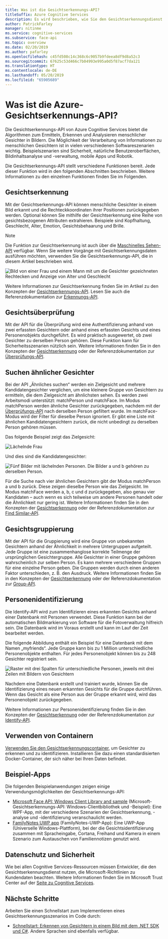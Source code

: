 ```yaml
---
title: Was ist die Gesichtserkennungs-API?
titleSuffix: Azure Cognitive Services
description: Es wird beschrieben, wie Sie den Gesichtserkennungsdienst zum Erkennen und Analysieren von Gesichtern in Bildern verwenden.
author: PatrickFarley
manager: nitinme
ms.service: cognitive-services
ms.subservice: face-api
ms.topic: overview
ms.date: 02/20/2019
ms.author: pafarley
ms.openlocfilehash: c45fd508c14c368c6c9057b9fdeea8df9d8a52c3
ms.sourcegitcommit: 67625c53d466c7b04993e995a0d5f87acf7da121
ms.translationtype: HT
ms.contentlocale: de-DE
ms.lasthandoff: 05/20/2019
ms.locfileid: "65905689"
---
```

# <a name="what-is-the-azure-face-api"></a>Was ist die Azure-Gesichtserkennungs-API?

Die Gesichtserkennungs-API von Azure Cognitive Services bietet die Algorithmen zum Ermitteln, Erkennen und Analysieren menschlicher Gesichter in Bildern. Die Möglichkeit der Verarbeitung von Informationen zu menschlichen Gesichtern ist in vielen verschiedenen Softwareszenarien wichtig. Beispielszenarien sind Sicherheit, natürliche Benutzeroberflächen, Bildinhaltsanalyse und -verwaltung, mobile Apps und Robotik.

Die Gesichtserkennungs-API stellt verschiedene Funktionen bereit. Jede dieser Funktion wird in den folgenden Abschnitten beschrieben. Weitere Informationen zu den einzelnen Funktionen finden Sie im Folgenden.

## <a name="face-detection"></a>Gesichtserkennung

Mit der Gesichtserkennungs-API können menschliche Gesichter in einem Bild erkannt und die Rechteckkoordinaten ihrer Positionen zurückgegeben werden. Optional können Sie mithilfe der Gesichtserkennung eine Reihe von gesichtsbezogenen Attributen extrahieren. Beispiele sind Kopfhaltung, Geschlecht, Alter, Emotion, Gesichtsbehaarung und Brille.

> [!NOTE]
> Die Funktion zur Gesichtserkennung ist auch über die [Maschinelles Sehen-API](https://docs.microsoft.com/azure/cognitive-services/computer-vision/home) verfügbar. Wenn Sie weitere Vorgänge mit Gesichtserkennungsdaten ausführen möchten, verwenden Sie die Gesichtserkennungs-API, die in diesem Artikel beschrieben wird.

![Bild von einer Frau und einem Mann mit um die Gesichter gezeichneten Rechtecken und Anzeige von Alter und Geschlecht](./Images/Face.detection.jpg)

Weitere Informationen zur Gesichtserkennung finden Sie im Artikel zu den Konzepten der [Gesichtserkennungs-API](concepts/face-detection.md). Lesen Sie auch die Referenzdokumentation zur [Erkennungs-API](https://westus.dev.cognitive.microsoft.com/docs/services/563879b61984550e40cbbe8d/operations/563879b61984550f30395236).

## <a name="face-verification"></a>Gesichtsüberprüfung

Mit der API für die Überprüfung wird eine Authentifizierung anhand von zwei erfassten Gesichtern oder anhand eines erfassten Gesichts und eines Personenobjekts durchgeführt. Es wird praktisch ausgewertet, ob zwei Gesichter zu derselben Person gehören. Diese Funktion kann für Sicherheitsszenarien nützlich sein. Weitere Informationen finden Sie in den Konzepten der [Gesichtserkennung](concepts/face-recognition.md) oder der Referenzdokumentation zur [Überprüfungs-API](https://westus.dev.cognitive.microsoft.com/docs/services/563879b61984550e40cbbe8d/operations/563879b61984550f3039523a).

## <a name="find-similar-faces"></a>Suchen ähnlicher Gesichter

Bei der API „Ähnliches suchen“ werden ein Zielgesicht und mehrere Kandidatengesichter verglichen, um eine kleinere Gruppe von Gesichtern zu ermitteln, die dem Zielgesicht am ähnlichsten sehen. Es werden zwei Arbeitsmodi unterstützt: matchPerson und matchFace. Im Modus matchPerson werden ähnliche Gesichter zurückgegeben, nachdem mit der [Überprüfungs-API](https://westus.dev.cognitive.microsoft.com/docs/services/563879b61984550e40cbbe8d/operations/563879b61984550f3039523a) nach derselben Person gefiltert wurde. Im matchFace-Modus wird der Filter für dieselbe Person ignoriert. Er gibt eine Liste mit ähnlichen Kandidatengesichtern zurück, die nicht unbedingt zu derselben Person gehören müssen.

Das folgende Beispiel zeigt das Zielgesicht:

![Lächelnde Frau](./Images/FaceFindSimilar.QueryFace.jpg)

Und dies sind die Kandidatengesichter:

![Fünf Bilder mit lächelnden Personen. Die Bilder a und b gehören zu derselben Person.](./Images/FaceFindSimilar.Candidates.jpg)

Für die Suche nach vier ähnlichen Gesichtern gibt der Modus matchPerson a und b zurück. Diese zeigen dieselbe Person wie das Zielgesicht. Im Modus matchFace werden a, b, c und d zurückgegeben, also genau vier Kandidaten – auch wenn es sich teilweise um andere Personen handelt oder die Ähnlichkeit nur gering ist. Weitere Informationen finden Sie in den Konzepten der [Gesichtserkennung](concepts/face-recognition.md) oder der Referenzdokumentation zur [Find Similar-API](https://westus.dev.cognitive.microsoft.com/docs/services/563879b61984550e40cbbe8d/operations/563879b61984550f30395237).

## <a name="face-grouping"></a>Gesichtsgruppierung

Mit der API für die Gruppierung wird eine Gruppe von unbekannten Gesichtern anhand der Ähnlichkeit in mehrere Untergruppen aufgeteilt. Jede Gruppe ist eine zusammenhanglose korrekte Teilmenge der ursprünglichen Gesichtergruppe. Alle Gesichter in einer Gruppe gehören wahrscheinlich zur selben Person. Es kann mehrere verschiedene Gruppen für eine einzelne Person geben. Die Gruppen werden durch einen anderen Faktor unterschieden, z. B. den Ausdruck. Weitere Informationen finden Sie in den Konzepten der [Gesichtserkennung](concepts/face-recognition.md) oder der Referenzdokumentation zur [Group-API](https://westus.dev.cognitive.microsoft.com/docs/services/563879b61984550e40cbbe8d/operations/563879b61984550f30395238).

## <a name="person-identification"></a>Personenidentifizierung

Die Identify-API wird zum Identifizieren eines erkannten Gesichts anhand einer Datenbank mit Personen verwendet. Diese Funktion kann bei der automatischen Bildmarkierung von Software für die Fotoverwaltung hilfreich sein. Die Datenbank wird im Voraus erstellt und kann im Lauf der Zeit bearbeitet werden.

Die folgende Abbildung enthält ein Beispiel für eine Datenbank mit dem Namen „myfriends“. Jede Gruppe kann bis zu 1 Million unterschiedliche Personenobjekte enthalten. Für jedes Personenobjekt können bis zu 248 Gesichter registriert sein.

![Raster mit drei Spalten für unterschiedliche Personen, jeweils mit drei Zeilen mit Bildern von Gesichtern](./Images/person.group.clare.jpg)

Nachdem eine Datenbank erstellt und trainiert wurde, können Sie die Identifizierung eines neuen erkannten Gesichts für die Gruppe durchführen. Wenn das Gesicht als eine Person aus der Gruppe erkannt wird, wird das Personenobjekt zurückgegeben.

Weitere Informationen zur Personenidentifizierung finden Sie in den Konzepten der [Gesichtserkennung](concepts/face-recognition.md) oder der Referenzdokumentation zur [Identify-API](https://westus.dev.cognitive.microsoft.com/docs/services/563879b61984550e40cbbe8d/operations/563879b61984550f30395239).

## <a name="use-containers"></a>Verwenden von Containern

[Verwenden Sie den Gesichtserkennungscontainer](face-how-to-install-containers.md), um Gesichter zu erkennen und zu identifizieren. Installieren Sie dazu einen standardisierten Docker-Container, der sich näher bei Ihren Daten befindet.

## <a name="sample-apps"></a>Beispiel-Apps

Die folgenden Beispielanwendungen zeigen einige Verwendungsmöglichkeiten der Gesichtserkennungs-API:

- [Microsoft Face API: Windows Client Library and sample](https://github.com/Microsoft/Cognitive-Face-Windows) (Microsoft-Gesichtserkennungs-API: Windows-Clientbibliothek und -Beispiel): Eine WPF-App, mit der verschiedene Szenarien der Gesichtserkennung, -analyse und -identifizierung veranschaulicht werden.
- [FamilyNotes UWP app](https://github.com/Microsoft/Windows-appsample-familynotes) (FamilyNotes-UWP-App): Eine UWP-App (Universelle Windows-Plattform), bei der die Gesichtsidentifizierung zusammen mit Spracheingabe, Cortana, Freihand und Kamera in einem Szenario zum Austauschen von Familiennotizen genutzt wird.

## <a name="data-privacy-and-security"></a>Datenschutz und Sicherheit

Wie bei allen Cognitive Services-Ressourcen müssen Entwickler, die den Gesichtserkennungsdienst nutzen, die Microsoft-Richtlinien zu Kundendaten beachten. Weitere Informationen finden Sie im Microsoft Trust Center auf der [Seite zu Cognitive Services](https://www.microsoft.com/trustcenter/cloudservices/cognitiveservices).

## <a name="next-steps"></a>Nächste Schritte

Arbeiten Sie einen Schnellstart zum Implementieren eines Gesichtserkennungsszenarios im Code durch:

- [Schnellstart: Erkennen von Gesichtern in einem Bild mit dem .NET SDK und C#](quickstarts/csharp.md). Andere Sprachen sind ebenfalls verfügbar.
